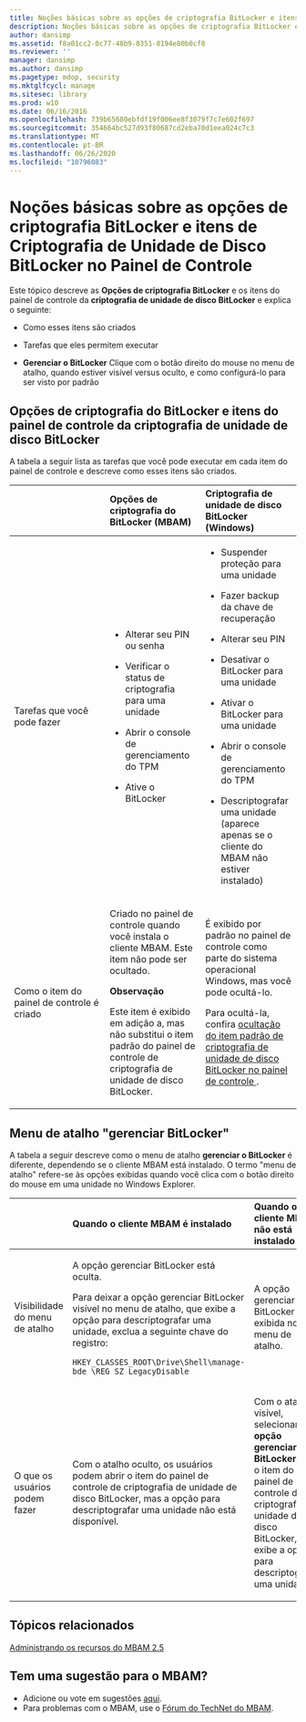 ```yaml
---
title: Noções básicas sobre as opções de criptografia BitLocker e itens de Criptografia de Unidade de Disco BitLocker no Painel de Controle
description: Noções básicas sobre as opções de criptografia BitLocker e itens de Criptografia de Unidade de Disco BitLocker no Painel de Controle
author: dansimp
ms.assetid: f8a01cc2-0c77-48b9-8351-8194e80b0cf8
ms.reviewer: ''
manager: dansimp
ms.author: dansimp
ms.pagetype: mdop, security
ms.mktglfcycl: manage
ms.sitesec: library
ms.prod: w10
ms.date: 06/16/2016
ms.openlocfilehash: 739b65680ebfdf19f006ee8f3079f7c7e602f697
ms.sourcegitcommit: 354664bc527d93f80687cd2eba70d1eea024c7c3
ms.translationtype: MT
ms.contentlocale: pt-BR
ms.lasthandoff: 06/26/2020
ms.locfileid: "10796083"
---
```

# Noções básicas sobre as opções de criptografia BitLocker e itens de Criptografia de Unidade de Disco BitLocker no Painel de Controle


Este tópico descreve as **Opções de criptografia BitLocker** e os itens do painel de controle da **criptografia de unidade de disco BitLocker** e explica o seguinte:

-   Como esses itens são criados

-   Tarefas que eles permitem executar

-   **Gerenciar o BitLocker** Clique com o botão direito do mouse no menu de atalho, quando estiver visível versus oculto, e como configurá-lo para ser visto por padrão

## Opções de criptografia do BitLocker e itens do painel de controle da criptografia de unidade de disco BitLocker


A tabela a seguir lista as tarefas que você pode executar em cada item do painel de controle e descreve como esses itens são criados.

<table>
<colgroup>
<col width="33%" />
<col width="33%" />
<col width="33%" />
</colgroup>
<thead>
<tr class="header">
<th align="left"></th>
<th align="left">Opções de criptografia do BitLocker (MBAM)</th>
<th align="left">Criptografia de unidade de disco BitLocker (Windows)</th>
</tr>
</thead>
<tbody>
<tr class="odd">
<td align="left"><p>Tarefas que você pode fazer</p></td>
<td align="left"><ul>
<li><p>Alterar seu PIN ou senha</p></li>
<li><p>Verificar o status de criptografia para uma unidade</p></li>
<li><p>Abrir o console de gerenciamento do TPM</p></li>
<li><p>Ative o BitLocker</p></li>
</ul></td>
<td align="left"><ul>
<li><p>Suspender proteção para uma unidade</p></li>
<li><p>Fazer backup da chave de recuperação</p></li>
<li><p>Alterar seu PIN</p></li>
<li><p>Desativar o BitLocker para uma unidade</p></li>
<li><p>Ativar o BitLocker para uma unidade</p></li>
<li><p>Abrir o console de gerenciamento do TPM</p></li>
<li><p>Descriptografar uma unidade (aparece apenas se o cliente do MBAM não estiver instalado)</p></li>
</ul></td>
</tr>
<tr class="even">
<td align="left"><p>Como o item do painel de controle é criado</p></td>
<td align="left"><p>Criado no painel de controle quando você instala o cliente MBAM. Este item não pode ser ocultado.</p>
<div class="alert">
<strong>Observação</strong><br/><p>Este item é exibido em adição a, mas não substitui o item padrão do painel de controle de criptografia de unidade de disco BitLocker.</p>
</div>
<div>

</div></td>
<td align="left"><p>É exibido por padrão no painel de controle como parte do sistema operacional Windows, mas você pode ocultá-lo.</p>
<p>Para ocultá-la, confira <a href="hiding-the-default-bitlocker-drive-encryption-item-in-control-panel-mbam-25.md" data-raw-source="[Hiding the Default BitLocker Drive Encryption Item in Control Panel](hiding-the-default-bitlocker-drive-encryption-item-in-control-panel-mbam-25.md)"> ocultação do item padrão de criptografia de unidade de disco BitLocker no painel de controle </a> .</p></td>
</tr>
</tbody>
</table>



## <a href="" id="-manage-bitlocker--shortcut-menu"></a>Menu de atalho "gerenciar BitLocker"


A tabela a seguir descreve como o menu de atalho **gerenciar o BitLocker** é diferente, dependendo se o cliente MBAM está instalado. O termo "menu de atalho" refere-se às opções exibidas quando você clica com o botão direito do mouse em uma unidade no Windows Explorer.

<table>
<colgroup>
<col width="33%" />
<col width="33%" />
<col width="33%" />
</colgroup>
<thead>
<tr class="header">
<th align="left"></th>
<th align="left">Quando o cliente MBAM é instalado</th>
<th align="left">Quando o cliente MBAM não está instalado</th>
</tr>
</thead>
<tbody>
<tr class="odd">
<td align="left"><p>Visibilidade do menu de atalho</p></td>
<td align="left"><p>A opção gerenciar BitLocker está oculta.</p>
<p>Para deixar a opção gerenciar BitLocker visível no menu de atalho, que exibe a opção para descriptografar uma unidade, exclua a seguinte chave do registro:</p>
<pre class="syntax" space="preserve"><code>HKEY_CLASSES_ROOT\Drive\Shell\manage-bde \REG_SZ LegacyDisable</code></pre></td>
<td align="left"><p>A opção gerenciar o BitLocker é exibida no menu de atalho.</p></td>
</tr>
<tr class="even">
<td align="left"><p>O que os usuários podem fazer</p></td>
<td align="left"><p>Com o atalho oculto, os usuários podem abrir o item do painel de controle de criptografia de unidade de disco BitLocker, mas a opção para descriptografar uma unidade não está disponível.</p></td>
<td align="left"><p>Com o atalho visível, selecionar a <strong> opção gerenciar BitLocker </strong> abre o item do painel de controle de criptografia de unidade de disco BitLocker, que exibe a opção para descriptografar uma unidade.</p></td>
</tr>
</tbody>
</table>




## Tópicos relacionados


[Administrando os recursos do MBAM 2.5](administering-mbam-25-features.md)



## Tem uma sugestão para o MBAM?
- Adicione ou vote em sugestões [aqui](http://mbam.uservoice.com/forums/268571-microsoft-bitlocker-administration-and-monitoring). 
- Para problemas com o MBAM, use o [Fórum do TechNet do MBAM](https://social.technet.microsoft.com/Forums/home?forum=mdopmbam). 





